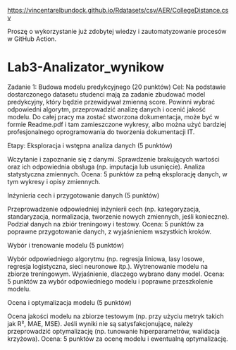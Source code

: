 https://vincentarelbundock.github.io/Rdatasets/csv/AER/CollegeDistance.csv

Proszę o wykorzystanie już zdobytej wiedzy i zautomatyzowanie procesów w GitHub Action.

# Lab3-Analizator_wynikow
Zadanie 1: Budowa modelu predykcyjnego (20 punktów)
Cel:
Na podstawie dostarczonego datasetu studenci mają za zadanie zbudować model predykcyjny, który będzie przewidywał zmienną score. Powinni wybrać odpowiedni algorytm, przeprowadzić analizę danych i ocenić jakość modelu. Do całej pracy ma zostać stworzona dokumentacja, może być w formie Readme.pdf i tam zamieszczone wykresy, albo można użyć bardziej profesjonalnego oprogramowania do tworzenia dokumentacji IT.

Etapy:
Eksploracja i wstępna analiza danych (5 punktów)

Wczytanie i zapoznanie się z danymi.
Sprawdzenie brakujących wartości oraz ich odpowiednia obsługa (np. imputacja lub usunięcie).
Analiza statystyczna zmiennych.
Ocena: 5 punktów za pełną eksplorację danych, w tym wykresy i opisy zmiennych.

Inżynieria cech i przygotowanie danych (5 punktów)

Przeprowadzenie odpowiedniej inżynierii cech (np. kategoryzacja, standaryzacja, normalizacja, tworzenie nowych zmiennych, jeśli konieczne).
Podział danych na zbiór treningowy i testowy.
Ocena: 5 punktów za poprawne przygotowanie danych, z wyjaśnieniem wszystkich kroków.

Wybór i trenowanie modelu (5 punktów)

Wybór odpowiedniego algorytmu (np. regresja liniowa, lasy losowe, regresja logistyczna, sieci neuronowe itp.).
Wytrenowanie modelu na zbiorze treningowym.
Wyjaśnienie, dlaczego wybrano dany model.
Ocena: 5 punktów za wybór odpowiedniego modelu i poprawne przeszkolenie modelu.

Ocena i optymalizacja modelu (5 punktów)

Ocena jakości modelu na zbiorze testowym (np. przy użyciu metryk takich jak R², MAE, MSE).
Jeśli wyniki nie są satysfakcjonujące, należy przeprowadzić optymalizację (np. tunowanie hiperparametrów, walidacja krzyżowa).
Ocena: 5 punktów za ocenę modelu i ewentualną optymalizację.

